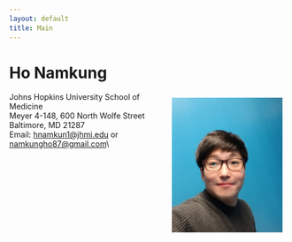```yaml
---
layout: default
title: Main
---
```

# **Ho Namkung**

<img align="right" style="float:center;padding:10px;" width="200" src="/Image/Profile.jpeg">

Johns Hopkins University School of Medicine\
Meyer 4-148, 600 North Wolfe Street\
Baltimore, MD 21287\
Email: hnamkun1@jhmi.edu or namkungho87@gmail.com\
